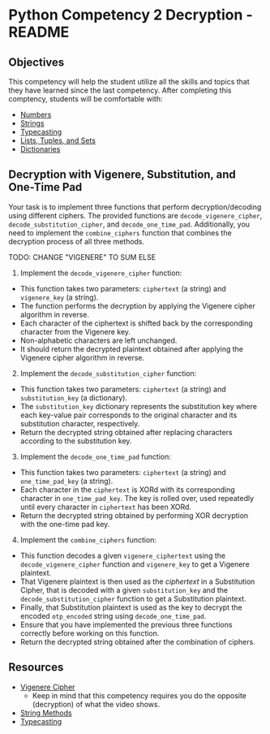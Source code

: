 # Python Competency 2 Decryption - README

## Objectives

This competency will help the student utilize all the skills and topics that they have learned since the last competency. After completing this comptency, students will be comfortable with:

- [Numbers](../1.09_numbers/README.md)
- [Strings](../1.10_strings/README.md)
- [Typecasting](../1.11_typecasting/README.md)
- [Lists, Tuples, and Sets](../1.12_lists_tuples_and_sets/README.md)
- [Dictionaries](../1.13_dictionaries/README.md)


## Decryption with Vigenere, Substitution, and One-Time Pad

Your task is to implement three functions that perform decryption/decoding using different ciphers. The provided functions are `decode_vigenere_cipher`, `decode_substitution_cipher`, and `decode_one_time_pad`. Additionally, you need to implement the `combine_ciphers` function that combines the decryption process of all three methods.

TODO: CHANGE "VIGENERE" TO SUM ELSE

1. Implement the `decode_vigenere_cipher` function:
- This function takes two parameters: `ciphertext` (a string) and `vigenere_key` (a string).
- The function performs the decryption by applying the Vigenere cipher algorithm in reverse.
- Each character of the ciphertext is shifted back by the corresponding character from the Vigenere key.
- Non-alphabetic characters are left unchanged.
- It should return the decrypted plaintext obtained after applying the Vigenere cipher algorithm in reverse.

2. Implement the `decode_substitution_cipher` function:
- This function takes two parameters: `ciphertext` (a string) and `substitution_key` (a dictionary).
- The `substitution_key` dictionary represents the substitution key where each key-value pair corresponds to the original character and its substitution character, respectively.
- Return the decrypted string obtained after replacing characters according to the substitution key.

3. Implement the `decode_one_time_pad` function:
- This function takes two parameters: `ciphertext` (a string) and `one_time_pad_key` (a string).
- Each character in the `ciphertext` is XORd with its corresponding character in `one_time_pad_key`. The key is rolled over, used repeatedly until every character in `ciphertext` has been XORd.
- Return the decrypted string obtained by performing XOR decryption with the one-time pad key.

4. Implement the `combine_ciphers` function:
- This function decodes a given `vigenere_ciphertext` using the `decode_vigenere_cipher` function and `vigenere_key` to get a Vigenere plaintext.
- That Vigenere plaintext is then used as the *ciphertext* in a Substitution Cipher, that is decoded with a given `substitution_key` and the `decode_substitution_cipher` function to get a Substitution plaintext.
- Finally, that Substitution plaintext is used as the key to decrypt the encoded `otp_encoded` string using `decode_one_time_pad`.
- Ensure that you have implemented the previous three functions correctly before working on this function.
- Return the decrypted string obtained after the combination of ciphers.

## Resources

- [Vigenere Cipher](https://www.youtube.com/watch?v=SkJcmCaHqS0)
    - Keep in mind that this competency requires you do the opposite (decryption) of what the video shows.
- [String Methods](https://www.w3schools.com/python/python_ref_string.asp)
- [Typecasting](../1.11_typecasting/typecasting.md)
